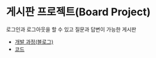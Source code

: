 # 게시판 프로젝트(Board Project)
로그인과 로그아웃을 할 수 있고 질문과 답변이 가능한 게시판

- [개발 과정(블로그)](https://crupy.tistory.com/category/%ED%94%84%EB%A1%9C%EC%A0%9D%ED%8A%B8/%EA%B2%8C%EC%8B%9C%ED%8C%90%20%ED%94%84%EB%A1%9C%EC%A0%9D%ED%8A%B8)
- [코드](https://github.com/crupy/Personal_Project/tree/master/Spring/Board/board)
